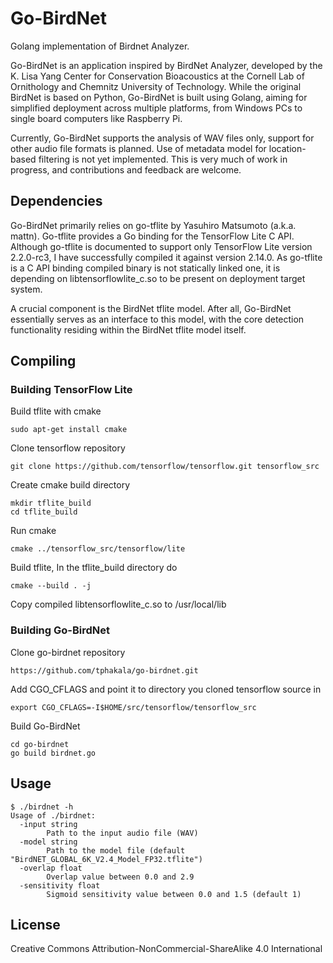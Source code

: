 # Go-BirdNet

Golang implementation of Birdnet Analyzer.

Go-BirdNet is an application inspired by BirdNet Analyzer, developed by the K. Lisa Yang Center for Conservation Bioacoustics at the Cornell Lab of Ornithology and Chemnitz University of Technology. While the original BirdNet is based on Python, Go-BirdNet is built using Golang, aiming for simplified deployment across multiple platforms, from Windows PCs to single board computers like Raspberry Pi.

Currently, Go-BirdNet supports the analysis of WAV files only, support for other audio file formats is planned. Use of metadata model for location-based filtering is not yet implemented. This is very much of work in progress, and contributions and feedback are welcome.

## Dependencies

Go-BirdNet primarily relies on go-tflite by Yasuhiro Matsumoto (a.k.a. mattn). Go-tflite provides a Go binding for the TensorFlow Lite C API. Although go-tflite is documented to support only TensorFlow Lite version 2.2.0-rc3, I have successfully compiled it against version 2.14.0. As go-tflite is a C API binding compiled binary is not statically linked one, it is depending on libtensorflowlite_c.so to be present on deployment target system.

A crucial component is the BirdNet tflite model. After all, Go-BirdNet essentially serves as an interface to this model, with the core detection functionality residing within the BirdNet tflite model itself.

## Compiling

### Building TensorFlow Lite

Build tflite with cmake
```
sudo apt-get install cmake
```

Clone tensorflow repository
```
git clone https://github.com/tensorflow/tensorflow.git tensorflow_src
```

Create cmake build directory
```
mkdir tflite_build
cd tflite_build
```

Run cmake
```
cmake ../tensorflow_src/tensorflow/lite
```

Build tflite, In the tflite_build directory do
```
cmake --build . -j
```

Copy compiled  libtensorflowlite_c.so to /usr/local/lib

### Building Go-BirdNet

Clone go-birdnet repository
```
https://github.com/tphakala/go-birdnet.git
```

Add CGO_CFLAGS and point it to directory you cloned tensorflow source in
```
export CGO_CFLAGS=-I$HOME/src/tensorflow/tensorflow_src
```

Build Go-BirdNet
```
cd go-birdnet
go build birdnet.go
```

## Usage

```
$ ./birdnet -h
Usage of ./birdnet:
  -input string
    	Path to the input audio file (WAV)
  -model string
    	Path to the model file (default "BirdNET_GLOBAL_6K_V2.4_Model_FP32.tflite")
  -overlap float
    	Overlap value between 0.0 and 2.9
  -sensitivity float
    	Sigmoid sensitivity value between 0.0 and 1.5 (default 1)
```

## License

Creative Commons Attribution-NonCommercial-ShareAlike 4.0 International